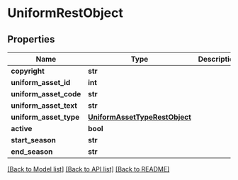 # UniformRestObject

## Properties
Name | Type | Description | Notes
------------ | ------------- | ------------- | -------------
**copyright** | **str** |  | [optional] 
**uniform_asset_id** | **int** |  | [optional] 
**uniform_asset_code** | **str** |  | [optional] 
**uniform_asset_text** | **str** |  | [optional] 
**uniform_asset_type** | [**UniformAssetTypeRestObject**](UniformAssetTypeRestObject.md) |  | [optional] 
**active** | **bool** |  | [optional] 
**start_season** | **str** |  | [optional] 
**end_season** | **str** |  | [optional] 

[[Back to Model list]](../README.md#documentation-for-models) [[Back to API list]](../README.md#documentation-for-api-endpoints) [[Back to README]](../README.md)

